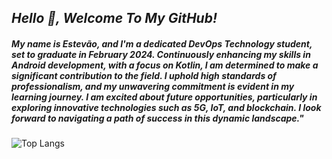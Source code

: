 ## <i>Hello 👋, Welcome To My GitHub!</i>

##### My name is <i>Estevão</i>, and I'm a dedicated DevOps Technology student, set to graduate in February 2024. Continuously enhancing my skills in Android development, with a focus on Kotlin, I am determined to make a significant contribution to the field. I uphold high standards of professionalism, and my unwavering commitment is evident in my learning journey. I am excited about future opportunities, particularly in exploring innovative technologies such as 5G, IoT, and blockchain. I look forward to navigating a path of success in this dynamic landscape."

![Top Langs](https://github-readme-stats.vercel.app/api/top-langs/?username=tevolve&layout=compact&theme=highcontrast)




